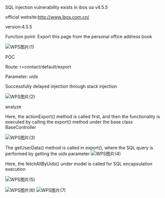 SQL injection vulnerability exists in ibos oa v4.5.5

official website:http://www.ibos.com.cn/

version:4.5.5

Function point: Export this page from the personal office address book

![WPS图片(1)](https://github.com/zry-wyj/cve/assets/139187135/bebdf616-4800-48a7-9bbc-c18622b90755)

POC

Route: r=contact/default/export

Parameter: uids

Successfully delayed injection through stack injection

![WPS图片(2)](https://github.com/zry-wyj/cve/assets/139187135/f8b2db67-1bab-45e5-9716-0835997b0e4b)

analyze

Here, the actionExport() method is called first, and then the functionality is executed by calling the export() method under the base class BaseController

![WPS图片(3)](https://github.com/zry-wyj/cve/assets/139187135/aee7a5cf-b950-429d-a4b4-f593dc830c31)


The getUserData() method is called in export(), where the SQL query is performed by getting the uids parameter
![WPS图片(4)](https://github.com/zry-wyj/cve/assets/139187135/911f1d30-d497-456b-aaf0-cb4fa609821c)

Here, the fetchAllByUids() under model is called for SQL encapsulation execution



![WPS图片(5)](https://github.com/zry-wyj/cve/assets/139187135/dbdd83e0-73c0-4baf-b228-5f2be5f5260b)

![WPS图片(6)](https://github.com/zry-wyj/cve/assets/139187135/934bac0c-2bdb-4433-b7ed-1297cbcdc541)
![WPS图片(7)](https://github.com/zry-wyj/cve/assets/139187135/7c855d64-3b5b-4a04-ba85-edf4d08d343b)
